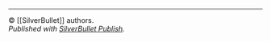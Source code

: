 
---
©️ [[SilverBullet]] authors.  
_Published with [SilverBullet Publish](https://github.com/silverbulletmd/silverbullet-publish)._